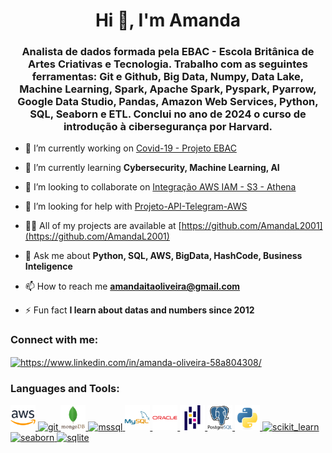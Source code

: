 <h1 align="center">Hi 👋, I'm Amanda</h1>
<h3 align="center">Analista de dados formada pela EBAC - Escola Britânica de Artes Criativas e Tecnologia. Trabalho com as seguintes ferramentas: Git e Github, Big Data, Numpy, Data Lake, Machine Learning, Spark, Apache Spark, Pyspark, Pyarrow, Google Data Studio, Pandas, Amazon Web Services, Python, SQL, Seaborn e ETL. Conclui no ano de 2024 o curso de introdução à cibersegurança por Harvard.</h3>

- 🔭 I’m currently working on [Covid-19 - Projeto EBAC](https://github.com/AmandaL2001/Projetos-Python/blob/main/Covid-19%20-%20Projeto%20EBAC.ipynb)

- 🌱 I’m currently learning **Cybersecurity, Machine Learning, AI**

- 👯 I’m looking to collaborate on [Integração AWS IAM - S3 - Athena](https://github.com/AmandaL2001/Projetos-Python/blob/main/Integra%C3%A7%C3%A3o%20AWS%20IAM%20-%20S3%20-%20Athena.ipynb)

- 🤝 I’m looking for help with [Projeto-API-Telegram-AWS](https://github.com/AmandaL2001/Projetos-Python/blob/main/Projeto-API-Telegram-AWS.ipynb)

- 👨‍💻 All of my projects are available at [https://github.com/AmandaL2001](https://github.com/AmandaL2001)

- 💬 Ask me about **Python, SQL, AWS, BigData, HashCode, Business Inteligence**

- 📫 How to reach me **amandaitaoliveira@gmail.com**

- ⚡ Fun fact **I learn about datas and numbers since 2012**

<h3 align="left">Connect with me:</h3>
<p align="left">
<a href="https://linkedin.com/in/https://www.linkedin.com/in/amanda-oliveira-58a804308/" target="blank"><img align="center" src="https://raw.githubusercontent.com/rahuldkjain/github-profile-readme-generator/master/src/images/icons/Social/linked-in-alt.svg" alt="https://www.linkedin.com/in/amanda-oliveira-58a804308/" height="30" width="40" /></a>
</p>

<h3 align="left">Languages and Tools:</h3>
<p align="left"> <a href="https://aws.amazon.com" target="_blank" rel="noreferrer"> <img src="https://raw.githubusercontent.com/devicons/devicon/master/icons/amazonwebservices/amazonwebservices-original-wordmark.svg" alt="aws" width="40" height="40"/> </a> <a href="https://git-scm.com/" target="_blank" rel="noreferrer"> <img src="https://www.vectorlogo.zone/logos/git-scm/git-scm-icon.svg" alt="git" width="40" height="40"/> </a> <a href="https://www.mongodb.com/" target="_blank" rel="noreferrer"> <img src="https://raw.githubusercontent.com/devicons/devicon/master/icons/mongodb/mongodb-original-wordmark.svg" alt="mongodb" width="40" height="40"/> </a> <a href="https://www.microsoft.com/en-us/sql-server" target="_blank" rel="noreferrer"> <img src="https://www.svgrepo.com/show/303229/microsoft-sql-server-logo.svg" alt="mssql" width="40" height="40"/> </a> <a href="https://www.mysql.com/" target="_blank" rel="noreferrer"> <img src="https://raw.githubusercontent.com/devicons/devicon/master/icons/mysql/mysql-original-wordmark.svg" alt="mysql" width="40" height="40"/> </a> <a href="https://www.oracle.com/" target="_blank" rel="noreferrer"> <img src="https://raw.githubusercontent.com/devicons/devicon/master/icons/oracle/oracle-original.svg" alt="oracle" width="40" height="40"/> </a> <a href="https://pandas.pydata.org/" target="_blank" rel="noreferrer"> <img src="https://raw.githubusercontent.com/devicons/devicon/2ae2a900d2f041da66e950e4d48052658d850630/icons/pandas/pandas-original.svg" alt="pandas" width="40" height="40"/> </a> <a href="https://www.postgresql.org" target="_blank" rel="noreferrer"> <img src="https://raw.githubusercontent.com/devicons/devicon/master/icons/postgresql/postgresql-original-wordmark.svg" alt="postgresql" width="40" height="40"/> </a> <a href="https://www.python.org" target="_blank" rel="noreferrer"> <img src="https://raw.githubusercontent.com/devicons/devicon/master/icons/python/python-original.svg" alt="python" width="40" height="40"/> </a> <a href="https://scikit-learn.org/" target="_blank" rel="noreferrer"> <img src="https://upload.wikimedia.org/wikipedia/commons/0/05/Scikit_learn_logo_small.svg" alt="scikit_learn" width="40" height="40"/> </a> <a href="https://seaborn.pydata.org/" target="_blank" rel="noreferrer"> <img src="https://seaborn.pydata.org/_images/logo-mark-lightbg.svg" alt="seaborn" width="40" height="40"/> </a> <a href="https://www.sqlite.org/" target="_blank" rel="noreferrer"> <img src="https://www.vectorlogo.zone/logos/sqlite/sqlite-icon.svg" alt="sqlite" width="40" height="40"/> </a> </p>

